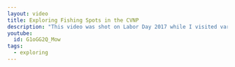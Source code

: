 ```yaml
---
layout: video
title: Exploring Fishing Spots in the CVNP
description: "This video was shot on Labor Day 2017 while I visited various ponds in the Cuyahoga Valley National Park. I was not fortunate enough to catch anything, but I have footage of my time exploring."
youtube:
  id: G1oGG2Q_Mow
tags:
  - exploring
---
```

